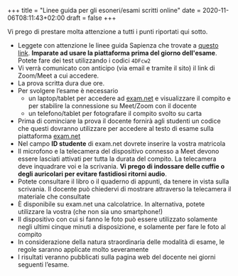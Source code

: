 +++
title = "Linee guida per gli esoneri/esami scritti online"
date = 2020-11-06T08:11:43+02:00
draft = false
+++

Vi prego di prestare molta attenzione a tutti i punti riportati qui sotto.

* Leggete con attenzione le linee guida Sapienza che trovate a [questo link](https://www.uniroma1.it/it/documento/procedura-straordinaria-conseguente-allemergenza-sanitaria-covid-19-lo-svolgimento-degli). **Imparate ad usare la piattaforma prima del giorno dell'esame**. Potete fare dei test utilizzando i codici `4DFcw2`
* Vi verrà comunicato con anticipo (via email e tramite il sito) il link di Zoom/Meet a cui accedere.
* La prova scritta dura due ore.
* Per svolgere l’esame è necessario 
	* un laptop/tablet per accedere ad [exam.net](https://www.exam.net) e visualizzare il compito e per stabilire la connessione su Meet/Zoom con il docente
	* un telefono/tablet per fotografare il compito svolto su carta
* Prima di cominciare la prova il docente fornirà agli studenti un codice che questi dovranno utilizzare per accedere al testo di esame sulla piattaforma [exam.net](https://www.exam.net)
* Nel campo **ID studente** di exam.net dovrete inserire la vostra matricola
* Il microfono e la telecamera del dispositivo connesso a Meet devono essere lasciati attivati per tutta la durata del compito. La telecamera deve inquadrare voi e la scrivania. **Vi prego di indossare delle cuffie o degli auricolari per evitare fastidiosi ritorni audio**.
* Potete consultare il libro o il quaderno di appunti, da tenere in vista sulla scrivania. Il docente può chiedervi di mostrare attraverso la telecamera il materiale che consultate
* È disponibile su exam.net una calcolatrice. In alternativa, potete utilizzare la vostra (che non sia uno smartphone!)
* Il dispositivo con cui si fanno le foto può essere utilizzato solamente negli ultimi cinque minuti a disposizione, e solamente per fare le foto al compito
* In considerazione della natura straordinaria delle modalità di esame, le regole saranno applicate molto severamente
* I risultati veranno pubblicati sulla pagina web del docente nei giorni seguenti l’esame.
